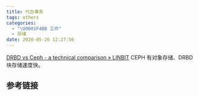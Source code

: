 ```yaml
---
title: 代办事务
tags: others
categories:
  - "\U0001F4BB 工作"
  - 存储
date: 2020-05-26 12:27:56
---
```


[DRBD vs Ceph - a technical comparison » LINBIT](https://www.linbit.com/drbd-linstor-vs-ceph/)
CEPH 有对象存储、DRBD 块存储速度快。
## 参考链接
